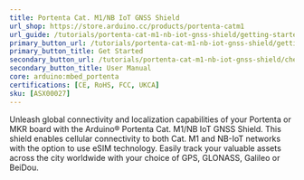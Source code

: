```yaml
---
title: Portenta Cat. M1/NB IoT GNSS Shield
url_shop: https://store.arduino.cc/products/portenta-catm1
url_guide: /tutorials/portenta-cat-m1-nb-iot-gnss-shield/getting-started
primary_button_url: /tutorials/portenta-cat-m1-nb-iot-gnss-shield/getting-started
primary_button_title: Get Started
secondary_button_url: /tutorials/portenta-cat-m1-nb-iot-gnss-shield/cheat-sheet
secondary_button_title: User Manual
core: arduino:mbed_portenta
certifications: [CE, RoHS, FCC, UKCA]
sku: [ASX00027]
---
```


Unleash global connectivity and localization capabilities of your Portenta or MKR board with the Arduino® Portenta Cat. M1/NB IoT GNSS Shield. This shield enables cellular connectivity to both Cat. M1 and NB-IoT networks with the option to use eSIM technology. Easily track your valuable assets across the city worldwide with your choice of GPS, GLONASS, Galileo or BeiDou.